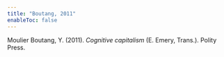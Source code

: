 ```yaml
---
title: "Boutang, 2011"
enableToc: false
---
```


Moulier Boutang, Y. (2011). *Cognitive capitalism* (E. Emery, Trans.). Polity Press.
